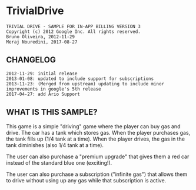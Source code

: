 TrivialDrive
============

	TRIVIAL DRIVE - SAMPLE FOR IN-APP BILLING VERSION 3
	Copyright (c) 2012 Google Inc. All rights reserved.
	Bruno Oliveira, 2012-11-29
	Meraj Nouredini, 2017-08-27

CHANGELOG
---------

	2012-11-29: initial release
	2013-01-08: updated to include support for subscriptions
	2013-11-23: (Merged from upstream) updating to include minor improvements in google's 5th release
    2017-04-27: add Ario Support


WHAT IS THIS SAMPLE?
--------------------

   This game is a simple "driving" game where the player can buy gas
   and drive. The car has a tank which stores gas. When the player purchases
   gas, the tank fills up (1/4 tank at a time). When the player drives, the gas
   in the tank diminishes (also 1/4 tank at a time).

   The user can also purchase a "premium upgrade" that gives them a red car
   instead of the standard blue one (exciting!).

   The user can also purchase a subscription ("infinite gas") that allows them
   to drive without using up any gas while that subscription is active.
